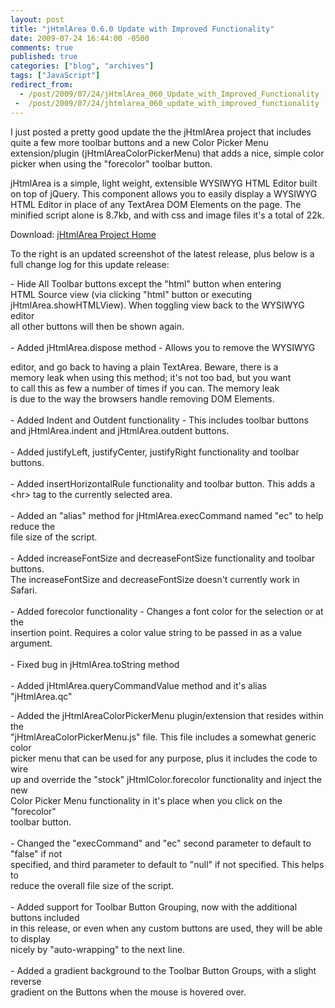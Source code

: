 ```yaml
---
layout: post
title: "jHtmlArea 0.6.0 Update with Improved Functionality"
date: 2009-07-24 16:44:00 -0500
comments: true
published: true
categories: ["blog", "archives"]
tags: ["JavaScript"]
redirect_from: 
  - /post/2009/07/24/jHtmlArea_060_Update_with_Improved_Functionality
 -  /post/2009/07/24/jhtmlarea_060_update_with_improved_functionality
---
```

<!-- more -->
<p><img src="/images/posts2009/7/jHtmlArea_0.6.0_Screenshot.png" alt="" align="right" /></p>
<p>I just posted a pretty good update the the jHtmlArea project that includes quite a few more toolbar buttons and a new Color Picker Menu extension/plugin (jHtmlAreaColorPickerMenu) that adds a nice, simple color picker when using the "forecolor" toolbar button.</p>
<p><span id="ctl00_ctl00_MasterContent_Content_wikiSourceLabel">jHtmlArea is a simple, light weight, extensible WYSIWYG HTML Editor built on top of jQuery. This component allows you to easily display a WYSIWYG HTML Editor in place of any TextArea DOM Elements on the page. The minified script alone is 8.7kb, and with css and image files it's a total of 22k.</span></p>
<p>Download: <a href="http://jhtmlarea.codeplex.com">jHtmlArea Project Home</a></p>
<p>To the right is an updated screenshot of the latest release, plus below is a full change log for this update release:</p>
<p>- Hide All Toolbar buttons except the "html" button when entering<br />HTML Source view (via clicking "html" button or executing<br />jHtmlArea.showHTMLView). When toggling view back to the WYSIWYG editor<br />all other buttons will then be shown again.<br /><br />- Added jHtmlArea.dispose method - Allows you to remove the WYSIWYG</p>
<p>editor, and go back to having a plain TextArea. Beware, there is a<br />memory leak when using this method; it's not too bad, but you want<br />to call this as few a number of times if you can. The memory leak<br />is due to the way the browsers handle removing DOM Elements.<br /><br />- Added Indent and Outdent functionality - This includes toolbar buttons<br />and jHtmlArea.indent and jHtmlArea.outdent buttons.<br /><br />- Added justifyLeft, justifyCenter, justifyRight functionality and toolbar<br />buttons.<br /><br />- Added insertHorizontalRule functionality and toolbar button. This adds a<br />&lt;hr&gt; tag to the currently selected area.<br /><br />- Added an "alias" method for jHtmlArea.execCommand named "ec" to help reduce the<br />file size of the script.<br /><br />- Added increaseFontSize and decreaseFontSize functionality and toolbar buttons.<br />The increaseFontSize and decreaseFontSize doesn't currently work in Safari.<br /><br />- Added forecolor functionality - Changes a font color for the selection or at the<br />insertion point. Requires a color value string to be passed in as a value argument.<br /><br />- Fixed bug in jHtmlArea.toString method<br /><br />- Added jHtmlArea.queryCommandValue method and it's alias "jHtmlArea.qc"</p>
<p>- Added the jHtmlAreaColorPickerMenu plugin/extension that resides within the<br />"jHtmlAreaColorPickerMenu.js" file. This file includes a somewhat generic color<br />picker menu that can be used for any purpose, plus it includes the code to wire<br />up and override the "stock" jHtmlColor.forecolor functionality and inject the new<br />Color Picker Menu functionality in it's place when you click on the "forecolor"<br />toolbar button.<br /><br />- Changed the "execCommand" and "ec" second parameter to default to "false" if not<br />specified, and third parameter to default to "null" if not specified. This helps to<br />reduce the overall file size of the script.<br /><br />- Added support for Toolbar Button Grouping, now with the additional buttons included<br />in this release, or even when any custom buttons are used, they will be able to display<br />nicely by "auto-wrapping" to the next line.<br /><br />- Added a gradient background to the Toolbar Button Groups, with a slight reverse<br />gradient on the Buttons when the mouse is hovered over.</p>
<p>&nbsp;</p>
